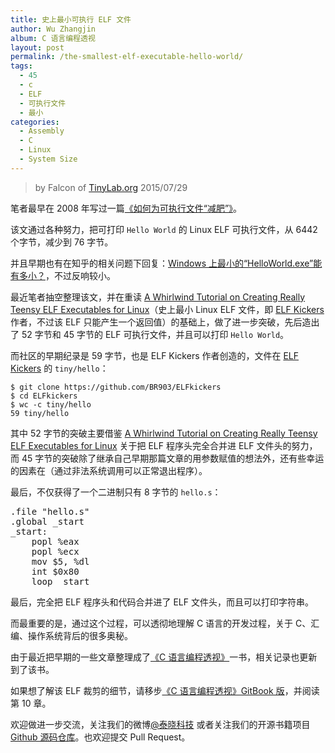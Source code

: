 ```yaml
---
title: 史上最小可执行 ELF 文件
author: Wu Zhangjin
album: C 语言编程透视
layout: post
permalink: /the-smallest-elf-executable-hello-world/
tags:
  - 45
  - c
  - ELF
  - 可执行文件
  - 最小
categories:
  - Assembly
  - C
  - Linux
  - System Size
---
```

 
> by Falcon of [TinyLab.org][1]
> 2015/07/29

笔者最早在 2008 年写过一篇[《如何为可执行文件“减肥”》][2]。

该文通过各种努力，把可打印 `Hello World` 的 Linux ELF 可执行文件，从 6442 个字节，减少到 76 字节。

并且早期也有在知乎的相关问题下回复：[Windows 上最小的“HelloWorld.exe”能有多小？][3]，不过反响较小。

最近笔者抽空整理该文，并在重读 [A Whirlwind Tutorial on Creating Really Teensy ELF Executables for Linux][4]（史上最小 Linux ELF 文件，即 [ELF Kickers][5] 作者，不过该 ELF 只能产生一个返回值）的基础上，做了进一步突破，先后造出了 52 字节和 45 字节的 ELF 可执行文件，并且可以打印 `Hello World`。

而社区的早期纪录是 59 字节，也是 ELF Kickers 作者创造的，文件在 [ELF Kickers][6] 的 `tiny/hello`：

    $ git clone https://github.com/BR903/ELFkickers
    $ cd ELFkickers
    $ wc -c tiny/hello
    59 tiny/hello

其中 52 字节的突破主要借鉴 [A Whirlwind Tutorial on Creating Really Teensy ELF Executables for Linux][4] 关于把 ELF 程序头完全合并进 ELF 文件头的努力，而 45 字节的突破除了继承自己早期那篇文章的用参数赋值的想法外，还有些幸运的因素在（通过非法系统调用可以正常退出程序）。

最后，不仅获得了一个二进制只有 8 字节的 `hello.s`：

<pre>.file "hello.s"
.global _start
_start:
    popl %eax
    popl %ecx
    mov $5, %dl
    int $0x80
    loop _start
</pre>

最后，完全把 ELF 程序头和代码合并进了 ELF 文件头，而且可以打印字符串。

而最重要的是，通过这个过程，可以透彻地理解 C 语言的开发过程，关于 C、汇编、操作系统背后的很多奥秘。

由于最近把早期的一些文章整理成了[《C 语言编程透视》][7]一书，相关记录也更新到了该书。

如果想了解该 ELF 裁剪的细节，请移步[《C 语言编程透视》GitBook 版][8]，并阅读第 10 章。

欢迎做进一步交流，关注我们的微博[@泰晓科技][9] 或者关注我们的开源书籍项目 [Github 源码仓库][10]。也欢迎提交 Pull Request。





 [1]: http://tinylab.org
 [2]: /as-an-executable-file-to-slim-down/
 [3]: http://www.zhihu.com/question/21715980
 [4]: http://www.muppetlabs.com/~breadbox/software/tiny/teensy.html
 [5]: http://www.muppetlabs.com/~breadbox/software/elfkickers.html
 [6]: https://github.com/BR903/ELFkickers
 [7]: http://tinylab.org/open-c-book
 [8]: http://tinylab.gitbooks.io/cbook
 [9]: http://weibo.com/tinylaborg
 [10]: https://github.com/tinyclub/open-c-book
